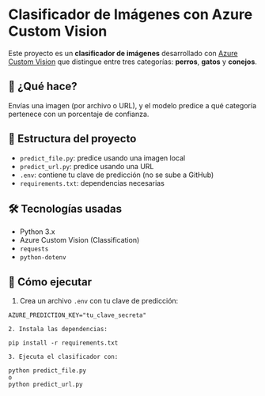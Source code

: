 # Clasificador de Imágenes con Azure Custom Vision

Este proyecto es un **clasificador de imágenes** desarrollado con [Azure Custom Vision](https://customvision.ai) que distingue entre tres categorías: **perros**, **gatos** y **conejos**.

## 🧠 ¿Qué hace?
Envías una imagen (por archivo o URL), y el modelo predice a qué categoría pertenece con un porcentaje de confianza.

## 📁 Estructura del proyecto

- `predict_file.py`: predice usando una imagen local
- `predict_url.py`: predice usando una URL
- `.env`: contiene tu clave de predicción (no se sube a GitHub)
- `requirements.txt`: dependencias necesarias

## 🛠️ Tecnologías usadas

- Python 3.x
- Azure Custom Vision (Classification)
- `requests`
- `python-dotenv`

## 🚀 Cómo ejecutar

1. Crea un archivo `.env` con tu clave de predicción:

```env
AZURE_PREDICTION_KEY="tu_clave_secreta"

2. Instala las dependencias:

pip install -r requirements.txt

3. Ejecuta el clasificador con:

python predict_file.py
o
python predict_url.py
